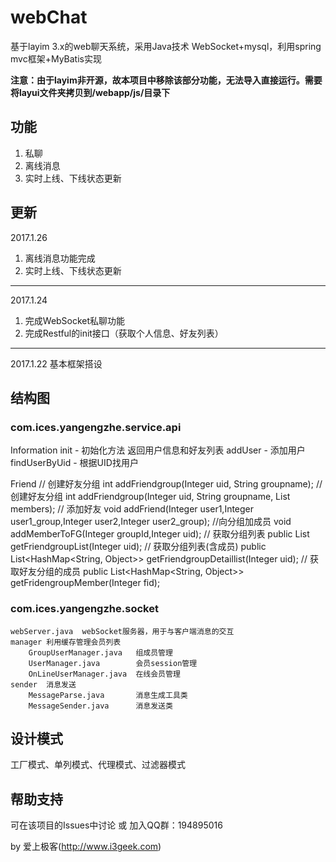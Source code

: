 # webChat

基于layim 3.x的web聊天系统，采用Java技术 WebSocket+mysql，利用spring mvc框架+MyBatis实现

**注意：由于layim非开源，故本项目中移除该部分功能，无法导入直接运行。需要将layui文件夹拷贝到/webapp/js/目录下**

## 功能

1. 私聊
2. 离线消息
3. 实时上线、下线状态更新

## 更新

2017.1.26
1. 离线消息功能完成
2. 实时上线、下线状态更新

---

2017.1.24
1. 完成WebSocket私聊功能
2. 完成Restful的init接口（获取个人信息、好友列表）

---

2017.1.22
基本框架搭设

## 结构图

### com.ices.yangengzhe.service.api

Information
	init - 初始化方法 返回用户信息和好友列表
	addUser - 添加用户
	findUserByUid - 根据UID找用户
	
Friend
	// 创建好友分组
    int addFriendgroup(Integer uid, String groupname);
    // 创建好友分组
    int addFriendgroup(Integer uid, String groupname, List<User> members);
    // 添加好友
    void addFriend(Integer user1,Integer user1_group,Integer user2,Integer user2_group);
    //向分组加成员
    void addMemberToFG(Integer groupId,Integer uid);
    // 获取分组列表
    public List<Friendgroup> getFriendgroupList(Integer uid);
    // 获取分组列表(含成员)
    public List<HashMap<String, Object>> getFriendgroupDetaillist(Integer uid);
    // 获取好友分组的成员
    public List<HashMap<String, Object>> getFridengroupMember(Integer fid);

### com.ices.yangengzhe.socket

	webServer.java	webSocket服务器，用于与客户端消息的交互	
	manager	利用缓存管理会员列表
		GroupUserManager.java	组成员管理
		UserManager.java		会员session管理
		OnLineUserManager.java	在线会员管理
	sender 	消息发送
		MessageParse.java		消息生成工具类
		MessageSender.java		消息发送类

## 设计模式

工厂模式、单列模式、代理模式、过滤器模式

## 帮助支持

可在该项目的Issues中讨论 或 加入QQ群：194895016

by 爱上极客(http://www.i3geek.com)